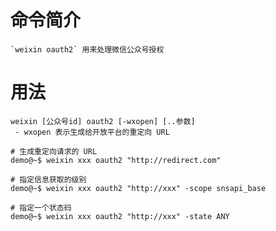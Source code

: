 # 命令简介 

    `weixin oauth2` 用来处理微信公众号授权

# 用法

    weixin [公众号id] oauth2 [-wxopen] [..参数]
     - wxopen 表示生成给开放平台的重定向 URL

    # 生成重定向请求的 URL
    demo@~$ weixin xxx oauth2 "http://redirect.com"
    
    # 指定信息获取的级别
    demo@~$ weixin xxx oauth2 "http://xxx" -scope snsapi_base
    
    # 指定一个状态码
    demo@~$ weixin xxx oauth2 "http://xxx" -state ANY